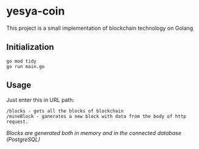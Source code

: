 # yesya-coin
This project is a small implementation of blockchain technology on Golang

## Initialization
```
go mod tidy
go run main.go
```

## Usage  
Just enter this in URL path:
```
/blocks - gets all the blocks of blockchain
/mineBlock - ganerates a new block with data from the body of http request. 
```
*Blocks are generated both in memory and in the connected database (PostgreSQL)*
